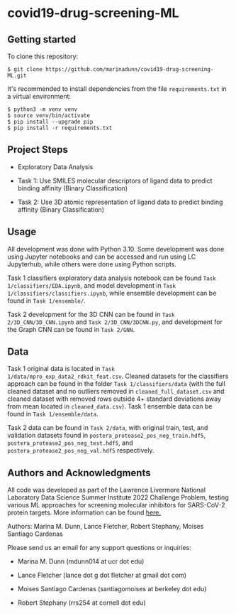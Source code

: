 # covid19-drug-screening-ML

## Getting started

To clone this repository:
```
$ git clone https://github.com/marinadunn/covid19-drug-screening-ML.git
```

It's recommended to install dependencies from the file `requirements.txt` in a virtual environment:
```
$ python3 -m venv venv
$ source venv/bin/activate
$ pip install --upgrade pip
$ pip install -r requirements.txt
```

## Project Steps

- Exploratory Data Analysis

- Task 1: Use SMILES molecular descriptors of ligand data to predict binding affinity (Binary Classification)

- Task 2: Use 3D atomic representation of ligand data to predict binding affinity (Binary Classification)

## Usage

All development was done with Python 3.10. Some development was done using Jupyter notebooks and can be accessed and run using LC Jupyterhub, while others were done using Python scripts. 

Task 1 classifiers exploratory data analysis notebook can be found `Task 1/classifiers/EDA.ipynb`, and model development in `Task 1/classifiers/classifiers.ipynb`, while ensemble development can be found in `Task 1/ensemble/`.

Task 2 development for the 3D CNN can be found in `Task 2/3D_CNN/3D_CNN.ipynb` and `Task 2/3D_CNN/3DCNN.py`, and development for the Graph CNN can be found in `Task 2/GNN`.

## Data

Task 1 original data is located in `Task 1/data/mpro_exp_data2_rdkit_feat.csv`. Cleaned datasets for the classifiers approach can be found in the folder `Task 1/classifiers/data` (with the full cleaned dataset and no outliers removed in `cleaned_full_dataset.csv` and cleaned dataset with removed rows outside 4+ standard deviations away from mean located in `cleaned_data.csv`). Task 1 ensemble data can be found in `Task 1/ensemble/data`.

Task 2 data can be found in `Task 2/data`, with original train, test, and validation datasets found in `postera_protease2_pos_neg_train.hdf5`, `postera_protease2_pos_neg_test.hdf5`, and `postera_protease2_pos_neg_val.hdf5` respectively.

## Authors and Acknowledgments

All code was developed as part of the Lawrence Livermore National Laboratory Data Science Summer Institute 2022 Challenge Problem, testing various ML approaches for screening molecular inhibitors for SARS-CoV-2 protein targets. More information can be found [here.](https://myconfluence.llnl.gov/display/DSSI/2022+Challenge+Problem)

Authors: Marina M. Dunn, Lance Fletcher, Robert Stephany, Moises Santiago Cardenas

Please send us an email for any support questions or inquiries:

* Marina M. Dunn (mdunn014 at ucr dot edu)

* Lance Fletcher (lance dot g dot fletcher at gmail dot com)

* Moises Santiago Cardenas (santiagomoises at berkeley dot edu)

* Robert Stephany (rrs254 at cornell dot edu)
